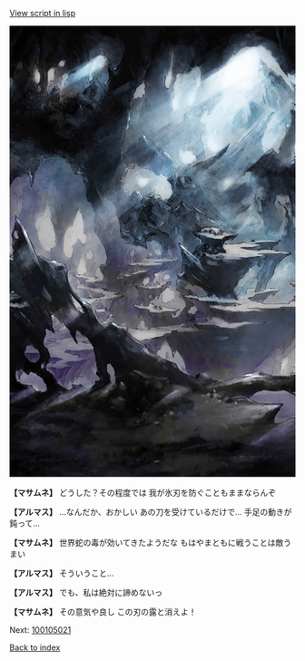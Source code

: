 [View script in lisp](../scripts/100105011.txt)

![101_cave.png](../images/backgrounds/101_cave.png)

**【マサムネ】**
どうした？その程度では
我が氷刃を防ぐこともままならんぞ

**【アルマス】**
…なんだか、おかしい
あの刀を受けているだけで…
手足の動きが鈍って…

**【マサムネ】**
世界蛇の毒が効いてきたようだな
もはやまともに戦うことは敵うまい

**【アルマス】**
そういうこと…

**【アルマス】**
でも、私は絶対に諦めないっ

**【マサムネ】**
その意気や良し
この刃の露と消えよ！

Next: [100105021](100105021.md)

[Back to index](index.md)
